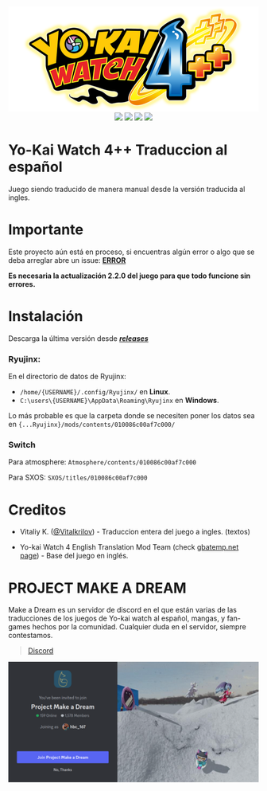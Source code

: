 <div align="center">
    <img src="./images/logo.png"/>
    <a href="https://github.com/REY3DS/YKW4_ES/stargazers"><img src="https://img.shields.io/github/stars/REY3DS/YKW4_ES"/></a>
    <a href="https://github.com/REY3DS/YKW4_ES/releases"><img src="https://img.shields.io/github/v/release/REY3DS/YKW4_ES"/></a>
    <a href="https://github.com/REY3DS/YKW4_ES/releases"><img src="https://img.shields.io/github/downloads/REY3DS/YKW4_ES/total"/></a>
    <a href="https://github.com/REY3DS/YKW4_ES/blob/main/LICENSE"><img src="https://img.shields.io/github/license/REY3DS/YKW4_ES"/></a>
</div>

# Yo-Kai Watch 4++ Traduccion al español
Juego siendo traducido de manera manual desde la versión traducida al ingles.
# Importante
Este proyecto aún está en proceso, si encuentras algún error o algo que se deba arreglar abre un issue: [**ERROR**](https://github.com/REY3DS/YKW4_ES/issues)

**Es necesaria la actualización 2.2.0 del juego para que todo funcione sin errores.**
# Instalación
Descarga la última versión desde [***releases***](https://github.com/REY3DS/YKW4_ES/releases)

### Ryujinx:
En el directorio de datos de Ryujinx:
 - `/home/{USERNAME}/.config/Ryujinx/` en **Linux**.
 - `C:\users\{USERNAME}\AppData\Roaming\Ryujinx` en **Windows**.

Lo más probable es que la carpeta donde se necesiten poner los datos sea en `{...Ryujinx}/mods/contents/010086c00af7c000/`

### Switch
Para atmosphere: `Atmosphere/contents/010086c00af7c000`

Para SXOS: `SXOS/titles/010086c00af7c000`

# Creditos
- Vitaliy K. ([@Vitalkrilov](https://github.com/Vitalkrilov)) \- Traduccion entera del juego a ingles. (textos)

- Yo-kai Watch 4 English Translation Mod Team (check [gbatemp.net page](https://gbatemp.net/threads/wip-yo-kai-watch-4-switch-english-translation-project.580560/)) - Base del juego en inglés.

# PROJECT MAKE A DREAM
Make a Dream es un servidor de discord en el que están varias de las traducciones de los juegos de Yo-kai watch al español, mangas, y fan-games hechos por la comunidad.
Cualquier duda en el servidor, siempre contestamos.

> [Discord](https://discord.gg/project-make-a-dream-846980324034347008)

<img src="./images//discordmakeadream.png">

